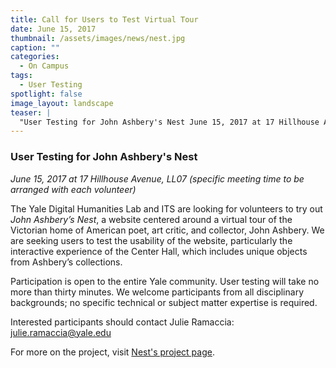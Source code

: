```yaml
---
title: Call for Users to Test Virtual Tour
date: June 15, 2017
thumbnail: /assets/images/news/nest.jpg
caption: ""
categories: 
  - On Campus
tags:
  - User Testing
spotlight: false 
image_layout: landscape
teaser: |
  "User Testing for John Ashbery's Nest June 15, 2017 at 17 Hillhouse Avenue, LL07​ (specific meeting time to be arranged with each volunteer) The Yale Digital Humanities Lab and ITS are looking for..."
---
```


### User Testing for John Ashbery's Nest
*June 15, 2017 at 17 Hillhouse Avenue, LL07*
*(specific meeting time to be arranged with each volunteer)*
  
The Yale Digital Humanities Lab and ITS are looking for volunteers to try out *John Ashbery’s Nest*, a website centered around a virtual tour of the Victorian home of American poet, art critic, and collector, John Ashbery. We are seeking users to test the usability of the website, particularly the interactive experience of the Center Hall, which includes unique objects from Ashbery’s collections.
    
Participation is open to the entire Yale community. User testing will take no more than thirty minutes. We welcome participants from all disciplinary backgrounds; no specific technical or subject matter expertise is required.
    
Interested participants should contact Julie Ramaccia: [julie.ramaccia@yale.edu](mailto:julie.ramaccia@yale.edu)
   
For more on the project, visit [Nest's project page](http://web.library.yale.edu/dhlab/nest).